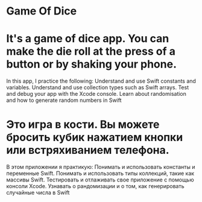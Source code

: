 # Game Of Dice
# It's a game of dice app. You can make the die roll at the press of a button or by shaking your phone. 


In this app, I practice the following:
Understand and use Swift constants and variables.
Understand and use collection types such as Swift arrays.
Test and debug your app with the Xcode console.
Learn about randomisation and how to generate random numbers in Swift

# Это игра в кости. Вы можете бросить кубик нажатием кнопки или встряхиванием телефона.

В этом приложении я практикую:
Понимать и использовать константы и переменные Swift.
Понимать и использовать типы коллекций, такие как массивы Swift.
Тестировать и отлаживать свое приложение с помощью консоли Xcode.
Узнавать о рандомизации и о том, как генерировать случайные числа в Swift
